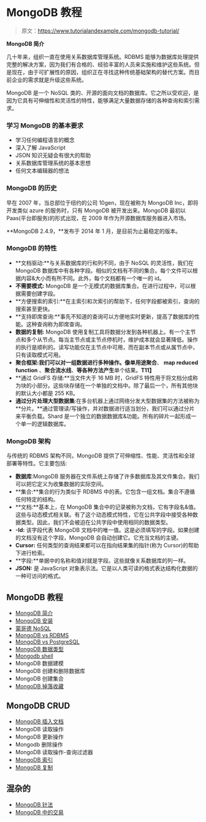 # MongoDB 教程

> 原文：<https://www.tutorialandexample.com/mongodb-tutorial/>

**MongoDB 简介**

几十年来，组织一直在使用关系数据库管理系统。RDBMS 能够为数据库处理提供完整的解决方案，因为我们有合格的、经验丰富的人员来实施和维护这些系统。但是现在，由于可扩展性的原因，组织正在寻找这种传统基础架构的替代方案。而目前企业的需求就是升级这些系统。

MongoDB 是一个 NoSQL 类的、开源的面向文档的数据库。它之所以受欢迎，是因为它具有可伸缩性和灵活性的特性，能够满足大量数据存储的各种查询和索引需求。

### 学习 MongoDB 的基本要求

*   学习任何编程语言的概念
*   深入了解 JavaScript
*   JSON 知识无疑会有很大的帮助
*   关系数据库管理系统的基本思想
*   任何文本编辑器的想法

### MongoDB 的历史

早在 2007 年，当总部位于纽约的公司 10gen，现在被称为 MongoDB Inc，即将开发类似 azure 的服务时，只有 MongoDB 被开发出来。MongoDB 最初以 Paas(平台即服务)的形式出现，在 2009 年作为开源数据库服务器进入市场。

**MongoDB 2.4.9，**发布于 2014 年 1 月，是目前为止最稳定的版本。

### MongoDB 的特性

*   **文档驱动:**与关系数据库的行和列不同，由于 NoSQL 的灵活性，我们在 MongoDB 数据库中有各种字段。相似的文档有不同的集合。每个文件可以根据内容&大小而有所不同。此外，每个文档都有一个唯一的 id。
*   **不需要模式:** MongoDB 是一个无模式的数据库集合。在进行过程中，可以根据需要创建字段。
*   **方便搜索的索引:**在主索引和次索引的帮助下，任何字段都被索引，查询的搜索甚至更快。
*   **支持即席查询:**事先不知道的查询可以方便地实时更新，提高了数据库的性能。这种查询称为即席查询。
*   **数据的复制:** MongoDB 使用复制工具将数据分发到各种机器上。有一个主节点和多个从节点。每当主节点或主节点停机时，维护成本就会显著降低。操作的执行是顺利的。读写功能仅在主节点中可用，而在副本节点或从属节点中，只有读取模式可用。
*   **聚合框架:**我们可以对一组数据进行多种操作。像**单用途聚合**、 **map reduced function** 、**聚合流水线**、**等各种方法产生**单个结果。**T11】**
*   **通过 GridFS 存储:**当文件大于 16 MB 时，GridFS 特性用于将文档分成称为块的小部分。这些块存储在一个单独的文档中。除了最后一个，所有其他块的默认大小都是 255 KB。
*   **通过分片处理大型数据集**:在多台机器上通过网络分发大型数据集的方法被称为**分片。**通过管理读/写操作，并对数据进行适当划分，我们可以通过分片来平衡负载。Shard 是一个独立的数据数据库&功能。所有的碎片一起形成一个单一的逻辑数据库。

### MongoDB 架构

与传统的 RDBMS 架构不同，MongoDB 提供了可伸缩性、性能、灵活性和全球部署等特性。它主要包括:

*   **数据库**:MongoDB 服务器在文件系统上存储了许多数据库及其文件集合。我们可以把它定义为收集数据的实际空间。
*   **集合:**集合的行为类似于 RDBMS 中的表。它包含一组文档。集合不遵循任何特定的结构。
*   **文档:**基本上，在 MongoDB 集合中的记录被称为文档，它有字段名&值。这些与动态模式相关联。有了这个动态模式特性，它在公共字段中接受各种数据类型。因此，我们不会被迫在公共字段中使用相同的数据类型。
*   **-Id:** 该字段代表 MongoDB 文档中的唯一值。这是必须填写的字段。如果创建的文档没有这个字段，MongoDB 会自动创建它。它充当文档的主键。
*   **Cursor:** 任何类型的查询结果都可以在指向结果集的指针(称为 Cursor)的帮助下进行检索。
*   **字段:**单据中的名称和值对就是字段。这些就像关系数据库的列一样。
*   **JSON:** 是 JavaScript 对象表示法。它是以人类可读的格式表达结构化数据的一种可访问的格式。

## MongoDB 教程

*   [MongoDB 简介](/mongodb-tutorial/)
*   [MongoDB 安装](/mongodb-installation/)
*   [蒙哥德 NoSQL](/mongodb-nosql/)
*   [MongoDB vs RDBMS](/mongodb-vs-rdbms/)
*   [MongoDB vs PostgreSQL](/mongodb-vs-postgresql)
*   [MongoDB 数据类型](/mongodb-data-types/)
*   [Mongodb shell](/mongodb-shell/)
*   MongoDB 数据建模
*   MongoDB 创建和删除数据库
*   MongoDB 创建集合
*   [MongoDB 掉落收藏](/mongodb-drop-collection/)

## MongoDB CRUD

*   [MongoDB 插入文档](/mongodb-insert-documents/)
*   MongoDB 读取操作
*   MongoDB 更新操作
*   Mongodb 删除操作
*   MongoDB 读取操作-查询过滤器
*   [MongoDB 索引](/mongodb-indexing/)
*   [MongoDB 复制](/mongodb-replication/)

## 混杂的

*   [MongoDB 针法](/mongodb-stitch)
*   [MongoDB 中的交易](/transaction-in-mongodb)